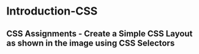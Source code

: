 # Introduction-CSS




## CSS Assignments - Create a Simple CSS Layout as shown in the image using CSS Selectors 


